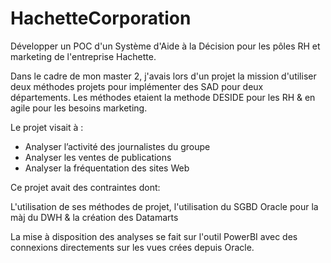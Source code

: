 # HachetteCorporation
Développer un POC d'un Système d'Aide à la Décision pour les pôles RH et marketing de l'entreprise Hachette. 

Dans le cadre de mon master 2, j'avais lors d'un projet la mission d'utiliser deux méthodes projets pour implémenter des SAD pour deux départements. 
Les méthodes etaient la methode DESIDE pour les RH & en agile pour les besoins marketing.

Le projet visait à :

- Analyser l’activité des journalistes du groupe 
- Analyser les ventes de publications
- Analyser la fréquentation des sites Web

Ce projet avait des contraintes dont:

L'utilisation de ses méthodes de projet, l'utilisation du SGBD Oracle pour la màj du DWH & la création des Datamarts

La mise à disposition des analyses se fait sur l'outil PowerBI avec des connexions directements sur les vues crées depuis Oracle. 
